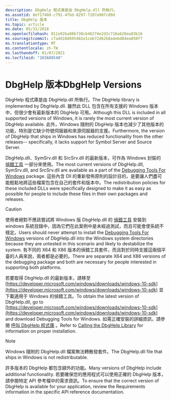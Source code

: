 ```yaml
---
description: DbgHelp 程式庫是由 DbgHelp.dll 所執行。
ms.assetid: 8ef1740d-c791-4fbd-8297-7207a987c09d
title: DbgHelp 版本
ms.topic: article
ms.date: 05/31/2018
ms.openlocfilehash: 811e92ba88bf38cb46274e2d2c716a620ea83b16
ms.sourcegitcommit: c7add10d695482e1ceb72d62b8a4ebd84ea050f7
ms.translationtype: MT
ms.contentlocale: zh-TW
ms.lasthandoff: 01/07/2021
ms.locfileid: "103688548"
---
```

# <a name="dbghelp-versions"></a><span data-ttu-id="45eeb-103">DbgHelp 版本</span><span class="sxs-lookup"><span data-stu-id="45eeb-103">DbgHelp Versions</span></span>

<span data-ttu-id="45eeb-104">DbgHelp 程式庫是由 DbgHelp.dll 所執行。</span><span class="sxs-lookup"><span data-stu-id="45eeb-104">The DbgHelp library is implemented by DbgHelp.dll.</span></span> <span data-ttu-id="45eeb-105">雖然此 DLL 包含在所有支援的 Windows 版本中，但很少會有最新版本的 DbgHelp 可用。</span><span class="sxs-lookup"><span data-stu-id="45eeb-105">Although this DLL is included in all supported versions of Windows, it is rarely the most current version of DbgHelp available.</span></span> <span data-ttu-id="45eeb-106">此外，Windows 隨附的 DbgHelp 版本也減少了其他版本的功能，特別是它缺少符號伺服器和來源伺服器的支援。</span><span class="sxs-lookup"><span data-stu-id="45eeb-106">Furthermore, the version of DbgHelp that ships in Windows has reduced functionality from the other releases-- specifically, it lacks support for Symbol Server and Source Server.</span></span>

<span data-ttu-id="45eeb-107">DbgHelp.dll、SymSrv.dll 和 SrcSrv.dll 的最新版本，可作為 Windows 封裝的 [偵錯工具](https://developer.microsoft.com/windows/downloads/windows-10-sdk) 一部分來使用。</span><span class="sxs-lookup"><span data-stu-id="45eeb-107">The most current versions of DbgHelp.dll, SymSrv.dll, and SrcSrv.dll are available as a part of the [Debugging Tools For Windows](https://developer.microsoft.com/windows/downloads/windows-10-sdk) package.</span></span> <span data-ttu-id="45eeb-108">這些內含 Dll 的重新發佈原則的設計目的，是要讓人們盡可能輕鬆地將這些檔案包含在自己的套件和版本中。</span><span class="sxs-lookup"><span data-stu-id="45eeb-108">The redistribution policies for these included DLLs were specifically designed to make it as easy as possible for people to include these files in their own packages and releases.</span></span>

> [!Caution]  
> <span data-ttu-id="45eeb-109">使用者絕對不應該嘗試將 Windows 版 DbgHelp.dll 的 [偵錯工具](https://developer.microsoft.com/windows/downloads/windows-10-sdk) 安裝到 windows 系統目錄中，因為它們在此案例中是未經過測試，而且可能會使系統不穩定。</span><span class="sxs-lookup"><span data-stu-id="45eeb-109">Users should never attempt to install the [Debugging Tools For Windows](https://developer.microsoft.com/windows/downloads/windows-10-sdk) versions of DbgHelp.dll into the Windows system directories because they are untested in this scenario and likely to destabilize the system.</span></span> <span data-ttu-id="45eeb-110">有不同的 X64 和 X86 版本的偵錯工具套件，而且對於同時支援這兩個平臺的人員來說，兩者都是必要的。</span><span class="sxs-lookup"><span data-stu-id="45eeb-110">There are separate X64 and X86 versions of the debugging package and both are necessary for people interested in supporting both platforms.</span></span>

<span data-ttu-id="45eeb-111">若要取得 DbgHelp.dll 的最新版本，請移至 [https://developer.microsoft.com/windows/downloads/windows-10-sdk](https://developer.microsoft.com/windows/downloads/windows-10-sdk) 並下載適用于 Windows 的偵錯工具。</span><span class="sxs-lookup"><span data-stu-id="45eeb-111">To obtain the latest version of DbgHelp.dll, go to [https://developer.microsoft.com/windows/downloads/windows-10-sdk](https://developer.microsoft.com/windows/downloads/windows-10-sdk) and download Debugging Tools for Windows.</span></span> <span data-ttu-id="45eeb-112">如需正確安裝的詳細資訊，請參閱 [呼叫 DbgHelp 程式庫](calling-the-dbghelp-library.md) 。</span><span class="sxs-lookup"><span data-stu-id="45eeb-112">Refer to [Calling the DbgHelp Library](calling-the-dbghelp-library.md) for information on proper installation.</span></span>

> [!Note]  
> <span data-ttu-id="45eeb-113">Windows 隨附的 DbgHelp.dll 檔案無法轉散發套件。</span><span class="sxs-lookup"><span data-stu-id="45eeb-113">The DbgHelp.dll file that ships in Windows is not redistributable.</span></span>

<span data-ttu-id="45eeb-114">許多版本的 DbgHelp 都包含額外的功能。</span><span class="sxs-lookup"><span data-stu-id="45eeb-114">Many versions of DbgHelp include additional functionality.</span></span> <span data-ttu-id="45eeb-115">若要確保您的應用程式可以使用正確的 DbgHelp 版本，請參閱特定 API 參考檔中的需求資訊。</span><span class="sxs-lookup"><span data-stu-id="45eeb-115">To ensure that the correct version of DbgHelp is available for your application, review the Requirements information in the specific API reference documentation.</span></span>
